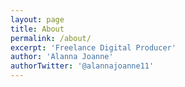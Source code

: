 ```yaml
---
layout: page
title: About 
permalink: /about/
excerpt: 'Freelance Digital Producer'
author: 'Alanna Joanne'
authorTwitter: '@alannajoanne11'
---
```

